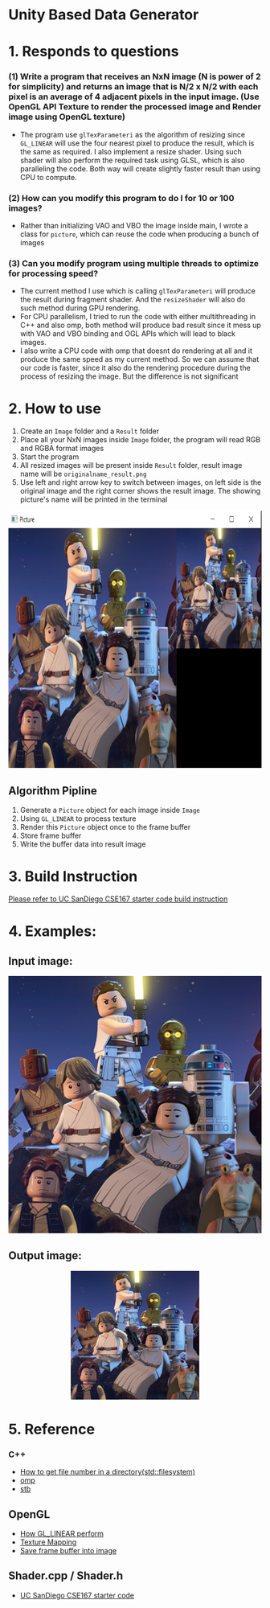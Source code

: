 # Unity Based Data Generator

# 1. Responds to questions
### (1) Write a program that receives an NxN image (N is power of 2 for simplicity) and returns an image that is N/2 x N/2 with each pixel is an average of 4 adjacent pixels in the input image. (Use OpenGL API Texture to render the processed image and Render image using OpenGL texture)
- The program use `glTexParameteri` as the algorithm of resizing since `GL_LINEAR` will use the four nearest pixel to produce the result, which is the same as required. I also implement a resize shader. Using such shader will also perform the required task using GLSL, which is also paralleling the code. Both way will create slightly faster result than using CPU to compute.

### (2) How can you modify this program to do I for 10 or 100 images?
- Rather than initializing VAO and VBO the image inside main, I wrote a class for `picture`, which can reuse the code when producing a bunch of images 

### (3) Can you modify program using multiple threads to optimize for processing speed?
- The current method I use which is calling `glTexParameteri` will produce the result during fragment shader. And the `resizeShader` will also do such method during GPU rendering. 
- For CPU parallelism, I tried to run the code with either multithreading in C++ and also omp, both method will produce bad result since it mess up with VAO and VBO binding and OGL APIs which will lead to black images. 
- I also write a CPU code with omp that doesnt do rendering at all and it produce the same speed as my current method. So we can assume that our code is faster, since it also do the rendering procedure during the process of resizing the image. But the difference is not significant

# 2. How to use
1. Create an `Image` folder and a `Result` folder
2. Place all your NxN images inside `Image` folder, the program will read RGB and RGBA format images
3. Start the program
4. All resized images will be present inside `Result` folder, result image name will be `originalname_result.png`
5. Use left and right arrow key to switch between images, on left side is the original image and the right corner shows the result image. The showing picture's name will be printed in the terminal
<p align="center">
  <img src="Samples/howtouse.png" alt="Logo" width="768" height="512">
</p>

## Algorithm Pipline
1. Generate a `Picture` object for each image inside `Image`
2. Using `GL_LINEAR` to process texture
3. Render this `Picture` object once to the frame buffer
4. Store frame buffer
5. Write the buffer data into result image

# 3. Build Instruction
[Please refer to UC SanDiego CSE167 starter code build instruction](http://ivl.calit2.net/wiki/index.php/BasecodeCSE167F20)
# 4. Examples:
## Input image:
<p align="center">
  <img src="Samples/copy_0.png" alt="Logo" width="512" height="512">
</p>

## Output image:
<p align="center">
  <img src="Samples/copy_0_result.png" alt="Logo" width="256" height="256">
</p>

# 5. Reference
### C++
- [How to get file number in a directory(std::filesystem)](https://stackoverflow.com/questions/41304891/how-to-count-the-number-of-files-in-a-directory-using-standard)
- [omp](https://www.openmp.org/wp-content/uploads/OpenMP3.1-CCard.pdf)
- [stb](https://github.com/nothings/stb/tree/master)
## OpenGL
- [How GL_LINEAR perform](https://registry.khronos.org/OpenGL-Refpages/gl4/html/glTexParameter.xhtml)
- [Texture Mapping](https://learnopengl.com/Getting-started/Textures)
- [Save frame buffer into image](https://lencerf.github.io/post/2019-09-21-save-the-opengl-rendering-to-image-file/)
## Shader.cpp / Shader.h 
 - [UC SanDiego CSE167 starter code](http://ivl.calit2.net/wiki/index.php/BasecodeCSE167F20)

